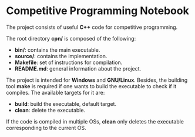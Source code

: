 # **Competitive Programming Notebook**

The project consists of useful **C++** code for competitive programming.

The root directory **cpn/** is composed of the following:

 * **bin/**: contains the main executable.
 * **source/**: contains the implementation.
 * **Makefile**: set of instructions for compilation.
 * **README.md**: general information about the project.

The project is intended for **Windows** and **GNU/Linux**. Besides, the
building tool **make** is required if one wants to build the executable to
check if it compiles. The available targets for it are:

 * **build**: build the executable, default target.
 * **clean**: delete the executable.

If the code is compiled in multiple OSs, **clean** only deletes the executable
corresponding to the current OS.
